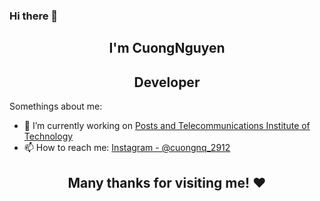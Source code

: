 ### Hi there 👋
<h2 align="center">I'm CuongNguyen</h2>
<h2 align="center">Developer</h2>


Somethings about me:

- 🔭 I’m currently working on [Posts and Telecommunications Institute of Technology](https://portal.ptit.edu.vn)
- 📫 How to reach me: [Instagram - @cuongnq_2912](https://www.instagram.com/cuongnq_2912)

<h2 align="center">Many thanks for visiting me! ❤️</h2> 
